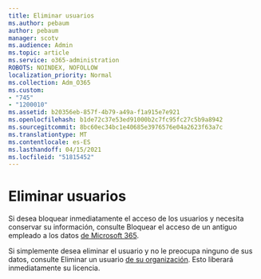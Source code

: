 ```yaml
---
title: Eliminar usuarios
ms.author: pebaum
author: pebaum
manager: scotv
ms.audience: Admin
ms.topic: article
ms.service: o365-administration
ROBOTS: NOINDEX, NOFOLLOW
localization_priority: Normal
ms.collection: Adm_O365
ms.custom:
- "745"
- "1200010"
ms.assetid: b20356eb-857f-4b79-a49a-f1a915e7e921
ms.openlocfilehash: b1de72c37e53ed91000b2c7fc95fc27c5b9a8942
ms.sourcegitcommit: 8bc60ec34bc1e40685e3976576e04a2623f63a7c
ms.translationtype: MT
ms.contentlocale: es-ES
ms.lasthandoff: 04/15/2021
ms.locfileid: "51815452"
---
```

# <a name="deleting-users"></a>Eliminar usuarios

Si desea bloquear inmediatamente el acceso de los usuarios y necesita conservar su información, consulte Bloquear el acceso de un antiguo empleado a los datos [de Microsoft 365](https://docs.microsoft.com/microsoft-365/admin/add-users/remove-former-employee#block-a-former-employees-access-to-microsoft-365-data).
  
Si simplemente desea eliminar el usuario y no le preocupa ninguno de sus datos, consulte Eliminar un usuario [de su organización](https://docs.microsoft.com/microsoft-365/admin/add-users/delete-a-user). Esto liberará inmediatamente su licencia.
  